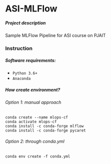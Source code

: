 # ASI-MLFlow

##### Project description
Sample MLFlow Pipeline for ASI course on PJAIT

### Instruction
##### Software requirements:
 - ```Python 3.6+```
 - ```Anaconda```

##### How create environment?
###### Option 1: manual approach
```conda create --name mlops-cf```          <br />
```conda activate mlops-cf```               <br />
```conda install -c conda-forge mlflow```   <br />
```conda install -c conda-forge pycaret```  <br />

###### Option 2: through conda.yml
```conda env create -f conda.yml```
